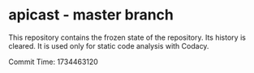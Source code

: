 # apicast - master branch

This repository contains the frozen state of the repository.
Its history is cleared. It is used only for static code
analysis with Codacy.

Commit Time: 1734463120
